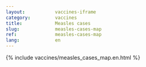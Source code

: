```yaml
---
layout:           vaccines-iframe
category:         vaccines
title:            Measles cases
slug:             measles-cases-map
ref:              measles-cases-map
lang:             en
---
```


<div class="container page-content" markdown="1">
{% include vaccines/measles_cases_map.en.html %}
</div>
